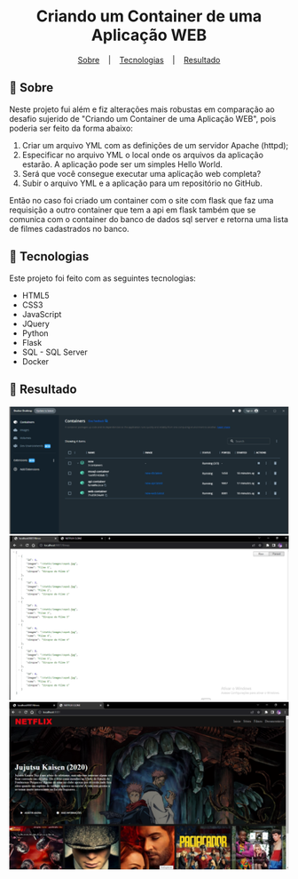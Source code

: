 <h1 align="center">Criando um Container de uma
Aplicação WEB</h1>

<p align="center">
  <a href="#open_book-sobre">Sobre</a>
  &nbsp;&nbsp;&nbsp;|&nbsp;&nbsp;&nbsp;
  <a href="#hammer-tecnologias">Tecnologias</a>
  &nbsp;&nbsp;&nbsp;|&nbsp;&nbsp;&nbsp;
  <a href="#rocket-resultado">Resultado</a>
</p>

## :open_book: Sobre
Neste projeto fui além e fiz alterações mais robustas em comparação ao desafio sujerido de "Criando um Container de uma Aplicação WEB", pois poderia ser feito da forma abaixo:
1. Criar um arquivo YML com as definições de um servidor Apache (httpd); 
2. Especificar no arquivo YML o local onde os arquivos da aplicação estarão. A aplicação pode ser um simples Hello World. 
3. Será que você consegue executar uma aplicação web completa? 
4. Subir o arquivo YML e a aplicação para um repositório no GitHub.

Então no caso foi criado um container com o site com flask que faz uma requisição a outro container que tem a api em flask também que se comunica com o container do banco de dados sql server e retorna uma lista de filmes cadastrados no banco.


## :hammer: Tecnologias
Este projeto foi feito com as seguintes tecnologias:
- HTML5
- CSS3
- JavaScript
- JQuery
- Python
- Flask
- SQL - SQL Server
- Docker

## :rocket: Resultado

<div align="center">
  <img src="repo/img01.png">
  <img src="repo/img02.png">
  <img src="repo/img03.png">
</div>

